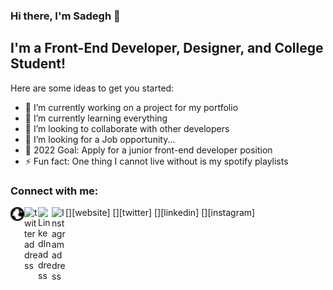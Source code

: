 ### Hi there, I'm Sadegh 👋

## I'm a Front-End Developer, Designer, and College Student!
Here are some ideas to get you started:

- 🔭 I’m currently working on a project for my portfolio
- 🌱 I’m currently learning everything
- 👯 I’m looking to collaborate with other developers
- 🤔 I’m looking for a Job opportunity...
- 🥅 2022 Goal: Apply for a junior front-end developer position 
- ⚡ Fun fact: One thing I cannot live without is my spotify playlists

### Connect with me:

[<img align="left" alt="personal portfolio" width="22px" src="https://raw.githubusercontent.com/iconic/open-iconic/master/svg/globe.svg" />][website]
[<img align="left" alt="twitter address" width="22px" src="https://cdn.jsdelivr.net/npm/simple-icons@v3/icons/twitter.svg" />][twitter]
[<img align="left" alt="LinkedIn address" width="22px" src="https://cdn.jsdelivr.net/npm/simple-icons@v3/icons/linkedin.svg" />][linkedin]
[<img align="left" alt="Instagram address" width="22px" src="https://cdn.jsdelivr.net/npm/simple-icons@v3/icons/instagram.svg" />][instagram]
